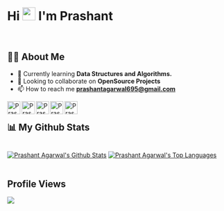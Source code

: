 
<h1 >Hi <img src="https://raw.githubusercontent.com/MartinHeinz/MartinHeinz/master/wave.gif" width="30px"> I'm Prashant</h1>
<br/>

## 🙋‍♂️ About Me

- 🌱 Currently learning **Data Structures and Algorithms.**
- 👯 Looking to collaborate on **OpenSource Projects**
- 📫 How to reach me **prashantagarwal695@gmail.com**

[<img align="left" alt="Prashant | Leetcode" width="30px" src="https://cdn.jsdelivr.net/npm/simple-icons@v3/icons/leetcode.svg" />](https://leetcode.com/prashant_08)
[<img align="left" alt="Prashant | Codechef" width="30px" src="https://cdn.jsdelivr.net/npm/simple-icons@v3/icons/codechef.svg" />](https://www.codechef.com/users/prashant_08)
[<img align="left" alt="Prashant | Codeforces" width="30px" src="https://cdn.jsdelivr.net/npm/simple-icons@v3/icons/codeforces.svg" />](https://codeforces.com/profile/prashant_08)
[<img align="left" alt="Prashant | Hackerrank" width="30px" src="https://cdn.jsdelivr.net/npm/simple-icons@v3/icons/hackerrank.svg" />](https://www.hackerrank.com/prashant_695)
[<img align="left" alt="Prashant | LinkedIn" width="30px" src="https://cdn.jsdelivr.net/npm/simple-icons@v3/icons/linkedin.svg" />](https://www.linkedin.com/in/prashant-agarwal-921a001b6/)

<br/>

## 📊 My Github Stats
  <br/>
    <a href="https://github.com/prashant695/github-readme-stats"><img alt="Prashant Agarwal's Github Stats" src="https://github-readme-stats.vercel.app/api?username=prashant695&show_icons=true&count_private=true&theme=react&hide_border=true&bg_color=0D1117" /></a>
  <a href="https://github.com/prashant695/github-readme-stats"><img alt="Prashant Agarwal's Top Languages" src="https://github-readme-stats.vercel.app/api/top-langs/?username=prashant695&langs_count=8&count_private=true&layout=compact&theme=react&hide_border=true&bg_color=0D1117" /></a>
 <br/>
<br/>


## Profile Views 
<a href="https://github.com/Meghna-DAS/github-profile-views-counter">
    <img src="https://komarev.com/ghpvc/?username=prashant695">
</a>
